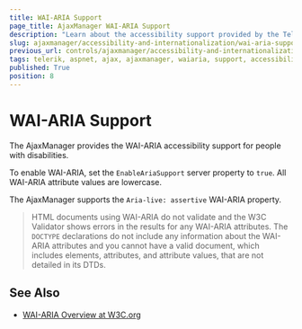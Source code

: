 ```yaml
---
title: WAI-ARIA Support
page_title: AjaxManager WAI-ARIA Support
description: "Learn about the accessibility support provided by the Telerik UI for ASP.NET AjaxManager."
slug: ajaxmanager/accessibility-and-internationalization/wai-aria-support
previous_url: controls/ajaxmanager/accessibility-and-internationalization/wai-aria-support
tags: telerik, aspnet, ajax, ajaxmanager, waiaria, support, accessibility
published: True
position: 8
---
```


# WAI-ARIA Support

The AjaxManager provides the WAI-ARIA accessibility support for people with disabilities. 

To enable WAI-ARIA, set the `EnableAriaSupport` server property to `true`. All WAI-ARIA attribute values are lowercase.

The AjaxManager supports the `Aria-live: assertive` WAI-ARIA property. 

> HTML documents using WAI-ARIA do not validate and the W3C Validator shows errors in the results for any WAI-ARIA attributes. The `DOCTYPE` declarations do not include any information about the WAI-ARIA attributes and you cannot have a valid document, which includes elements, attributes, and attribute values, that are not detailed in its DTDs.


## See Also

* [WAI-ARIA Overview at W3C.org](https://www.w3.org/WAI/intro/aria)
